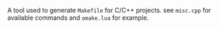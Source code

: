 A tool used to generate `Makefile` for C/C++ projects. see `misc.cpp` for available commands and `omake.lua` for example.
